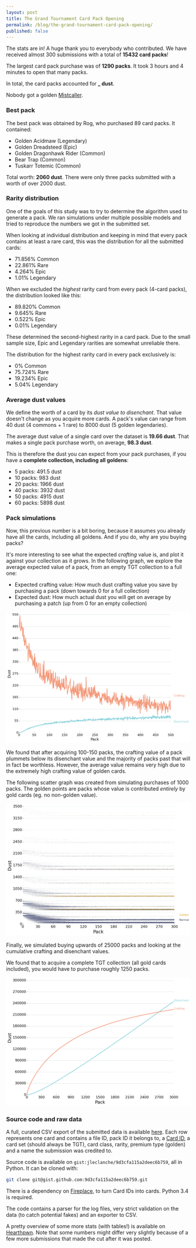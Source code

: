 ```yaml
---
layout: post
title: The Grand Tournament Card Pack Opening
permalink: /blog/the-grand-tournament-card-pack-opening/
published: false
---
```


The stats are in! A huge thank you to everybody who contributed. We have received almost 300 submissions with a total of **15432 card packs**!

The largest card pack purchase was of **1290 packs**. It took 3 hours and 4 minutes to open that many packs.

In total, the card packs accounted for **_ dust**.

Nobody got a golden [Mistcaller](http://hearthstone.gamepedia.com/The_Mistcaller).


### Best pack

The best pack was obtained by Rog, who purchased 89 card packs.
It contained:
 * Golden Acidmaw (Legendary)
 * Golden Dreadsteed (Epic)
 * Golden Dragonhawk Rider (Common)
 * Bear Trap (Common)
 * Tuskarr Totemic (Common)

Total worth: **2060 dust**. There were only three packs submitted with a worth of over 2000 dust.


### Rarity distribution

One of the goals of this study was to try to determine the algorithm used to generate a pack.
We ran simulations under multiple possible models and tried to reproduce the numbers we got in the submitted set.

When looking at individual distribution and keeping in mind that every pack contains at least a rare card,
this was the distribution for all the submitted cards:

 * 71.856% Common
 * 22.861% Rare
 * 4.264% Epic
 * 1.01% Legendary

When we excluded the *highest* rarity card from every pack (4-card packs), the distribution looked like this:

 * 89.820% Common
 * 9.645% Rare
 * 0.522% Epic
 * 0.01% Legendary

These determined the second-highest rarity in a card pack. Due to the small sample size, Epic and Legendary rarities are somewhat unreliable there.

The distribution for the highest rarity card in every pack exclusively is:

 * 0% Common
 * 75.724% Rare
 * 19.234% Epic
 * 5.04% Legendary


### Average dust values

We define the worth of a card by its *dust value to disenchant*. That value doesn't change as you acquire more cards.
A pack's value can range from 40 dust (4 commons + 1 rare) to 8000 dust (5 golden legendaries).

The average dust value of a single card over the dataset is **19.66 dust**.
That makes a single pack purchase worth, on average, **98.3 dust**.

This is therefore the dust you can expect from your pack purchases, if you have a **complete collection, including all goldens**:

* 5 packs: 491.5 dust
* 10 packs: 983 dust
* 20 packs: 1966 dust
* 40 packs: 3932 dust
* 50 packs: 4915 dust
* 60 packs: 5898 dust


### Pack simulations

Now, this previous number is a bit boring, because it assumes you already have all the cards, including all goldens. And if you do, why are you buying packs?

It's more interesting to see what the expected *crafting* value is, and plot it against your collection as it grows.
In the following graph, we explore the average expected value of a pack, from an empty TGT collection to a full one:

* Expected crafting value: How much dust crafting value you save by purchasing a pack (down towards 0 for a full collection)
* Expected dust: How much actual dust you will get on average by purchasing a patch (up from 0 for an empty collection)


<img src="https://raw.githubusercontent.com/HearthSim/hearthsim.github.io/master/media/tgt-packs-dust-avg-graph.png"/>

We found that after acquiring 100-150 packs, the crafting value of a pack plummets below its disenchant value and the majority of packs
past that will in fact be worthless. However, the average value remains very high due to the extremely high crafting value of golden cards.

The following scatter graph was created from simulating purchases of 1000 packs.
The golden points are packs whose value is contributed *entirely* by gold cards (eg. no non-golden value).

<img src="https://raw.githubusercontent.com/HearthSim/hearthsim.github.io/master/media/tgt-packs-scatter-crafting-values.png"/>

Finally, we simulated buying upwards of 25000 packs and looking at the cumulative crafting and disenchant values.

We found that to acquire a complete TGT collection (all gold cards included), you would have to purchase roughly 1250 packs.

<img src="https://raw.githubusercontent.com/HearthSim/hearthsim.github.io/master/media/tgt-packs-cumulative-craft-disenchant-values.png"/>


### Source code and raw data

A full, curated CSV export of the submitted data is available [here](https://gist.githubusercontent.com/jleclanche/9d3cfa115a2deec6b759/raw/064e4aede08bd4999ff961ad158fd7fae09a82eb/export.csv).
Each row represents one card and contains a file ID, pack ID it belongs to, a [Card ID](https://github.com/jleclanche/fireplace/wiki/Card-IDs),
a card set (should always be TGT), card class, rarity, premium type (golden) and a name the submission was credited to.

Source code is available on `gist:jleclanche/9d3cfa115a2deec6b759`, all in Python. It can be cloned with:

```sh
git clone git@gist.github.com:9d3cfa115a2deec6b759.git
```

There is a dependency on [Fireplace](https://github.com/jleclanche/fireplace), to turn Card IDs into cards. Python 3.4 is required.

The code contains a parser for the log files, very strict validation on the data (to catch potential fakes) and an exporter to CSV.

A pretty overview of some more stats (with tables!) is available on [Hearthpwn](http://www.hearthpwn.com/news/1020-power-core-card-back-at-blizzcon-eu-finals-tgt).
Note that some numbers might differ very slightly because of a few more submissions that made the cut after it was posted.
